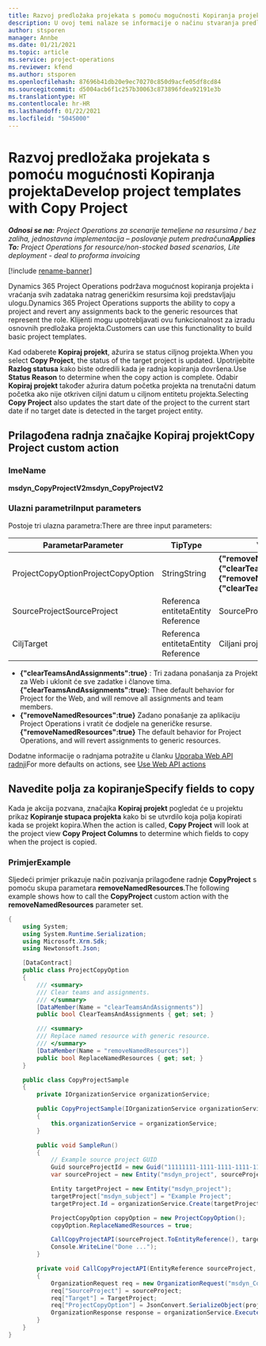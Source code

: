 ```yaml
---
title: Razvoj predložaka projekata s pomoću mogućnosti Kopiranja projekta
description: U ovoj temi nalaze se informacije o načinu stvaranja predložaka projekta s pomoću prilagođene radnje Kopiraj projekt.
author: stsporen
manager: Annbe
ms.date: 01/21/2021
ms.topic: article
ms.service: project-operations
ms.reviewer: kfend
ms.author: stsporen
ms.openlocfilehash: 87696b41db20e9ec70270c850d9acfe05df8cd84
ms.sourcegitcommit: d5004acb6f1c257b30063c873896fdea92191e3b
ms.translationtype: HT
ms.contentlocale: hr-HR
ms.lasthandoff: 01/22/2021
ms.locfileid: "5045000"
---
```

# <a name="develop-project-templates-with-copy-project"></a><span data-ttu-id="f73c6-103">Razvoj predložaka projekata s pomoću mogućnosti Kopiranja projekta</span><span class="sxs-lookup"><span data-stu-id="f73c6-103">Develop project templates with Copy Project</span></span>

<span data-ttu-id="f73c6-104">_**Odnosi se na:** Project Operations za scenarije temeljene na resursima / bez zaliha, jednostavna implementacija – poslovanje putem predračuna_</span><span class="sxs-lookup"><span data-stu-id="f73c6-104">_**Applies To:** Project Operations for resource/non-stocked based scenarios, Lite deployment - deal to proforma invoicing_</span></span>

[!include [rename-banner](~/includes/cc-data-platform-banner.md)]

<span data-ttu-id="f73c6-105">Dynamics 365 Project Operations podržava mogućnost kopiranja projekta i vraćanja svih zadataka natrag generičkim resursima koji predstavljaju ulogu.</span><span class="sxs-lookup"><span data-stu-id="f73c6-105">Dynamics 365 Project Operations supports the ability to copy a project and revert any assignments back to the generic resources that represent the role.</span></span> <span data-ttu-id="f73c6-106">Klijenti mogu upotrebljavati ovu funkcionalnost za izradu osnovnih predložaka projekta.</span><span class="sxs-lookup"><span data-stu-id="f73c6-106">Customers can use this functionality to build basic project templates.</span></span>

<span data-ttu-id="f73c6-107">Kad odaberete **Kopiraj projekt**, ažurira se status ciljnog projekta.</span><span class="sxs-lookup"><span data-stu-id="f73c6-107">When you select **Copy Project**, the status of the target project is updated.</span></span> <span data-ttu-id="f73c6-108">Upotrijebite **Razlog statusa** kako biste odredili kada je radnja kopiranja dovršena.</span><span class="sxs-lookup"><span data-stu-id="f73c6-108">Use **Status Reason** to determine when the copy action is complete.</span></span> <span data-ttu-id="f73c6-109">Odabir **Kopiraj projekt** također ažurira datum početka projekta na trenutačni datum početka ako nije otkriven ciljni datum u ciljnom entitetu projekta.</span><span class="sxs-lookup"><span data-stu-id="f73c6-109">Selecting **Copy Project** also updates the start date of the project to the current start date if no target date is detected in the target project entity.</span></span>

## <a name="copy-project-custom-action"></a><span data-ttu-id="f73c6-110">Prilagođena radnja značajke Kopiraj projekt</span><span class="sxs-lookup"><span data-stu-id="f73c6-110">Copy Project custom action</span></span> 

### <a name="name"></a><span data-ttu-id="f73c6-111">Ime</span><span class="sxs-lookup"><span data-stu-id="f73c6-111">Name</span></span> 

<span data-ttu-id="f73c6-112">**msdyn_CopyProjectV2**</span><span class="sxs-lookup"><span data-stu-id="f73c6-112">**msdyn_CopyProjectV2**</span></span>

### <a name="input-parameters"></a><span data-ttu-id="f73c6-113">Ulazni parametri</span><span class="sxs-lookup"><span data-stu-id="f73c6-113">Input parameters</span></span>
<span data-ttu-id="f73c6-114">Postoje tri ulazna parametra:</span><span class="sxs-lookup"><span data-stu-id="f73c6-114">There are three input parameters:</span></span>

| <span data-ttu-id="f73c6-115">Parametar</span><span class="sxs-lookup"><span data-stu-id="f73c6-115">Parameter</span></span>          | <span data-ttu-id="f73c6-116">Tip</span><span class="sxs-lookup"><span data-stu-id="f73c6-116">Type</span></span>   | <span data-ttu-id="f73c6-117">Vrijednosti</span><span class="sxs-lookup"><span data-stu-id="f73c6-117">Values</span></span>                                                   | 
|--------------------|--------|----------------------------------------------------------|
| <span data-ttu-id="f73c6-118">ProjectCopyOption</span><span class="sxs-lookup"><span data-stu-id="f73c6-118">ProjectCopyOption</span></span>  | <span data-ttu-id="f73c6-119">String</span><span class="sxs-lookup"><span data-stu-id="f73c6-119">String</span></span> | <span data-ttu-id="f73c6-120">**{"removeNamedResources":true}** ili **{"clearTeamsAndAssignments":true}**</span><span class="sxs-lookup"><span data-stu-id="f73c6-120">**{"removeNamedResources":true}** or **{"clearTeamsAndAssignments":true}**</span></span> |
| <span data-ttu-id="f73c6-121">SourceProject</span><span class="sxs-lookup"><span data-stu-id="f73c6-121">SourceProject</span></span>      | <span data-ttu-id="f73c6-122">Referenca entiteta</span><span class="sxs-lookup"><span data-stu-id="f73c6-122">Entity Reference</span></span> | <span data-ttu-id="f73c6-123">SourceProject</span><span class="sxs-lookup"><span data-stu-id="f73c6-123">Source Project</span></span> |
| <span data-ttu-id="f73c6-124">Cilj</span><span class="sxs-lookup"><span data-stu-id="f73c6-124">Target</span></span>             | <span data-ttu-id="f73c6-125">Referenca entiteta</span><span class="sxs-lookup"><span data-stu-id="f73c6-125">Entity Reference</span></span> | <span data-ttu-id="f73c6-126">Ciljani projekt</span><span class="sxs-lookup"><span data-stu-id="f73c6-126">Target Project</span></span> |


- <span data-ttu-id="f73c6-127">**{"clearTeamsAndAssignments":true}** : Tri zadana ponašanja za Projekt za Web i uklonit će sve zadatke i članove tima.</span><span class="sxs-lookup"><span data-stu-id="f73c6-127">**{"clearTeamsAndAssignments":true}**: Thee default behavior for Project for the Web, and will remove all assignments and team members.</span></span>
- <span data-ttu-id="f73c6-128">**{"removeNamedResources":true}** Zadano ponašanje za aplikaciju Project Operations i vratit će dodjele na generičke resurse.</span><span class="sxs-lookup"><span data-stu-id="f73c6-128">**{"removeNamedResources":true}** The default behavior for Project Operations, and will revert assignments to generic resources.</span></span>

<span data-ttu-id="f73c6-129">Dodatne informacije o radnjama potražite u članku [Uporaba Web API radnji](https://docs.microsoft.com/powerapps/developer/common-data-service/webapi/use-web-api-actions)</span><span class="sxs-lookup"><span data-stu-id="f73c6-129">For more defaults on actions, see [Use Web API actions](https://docs.microsoft.com/powerapps/developer/common-data-service/webapi/use-web-api-actions)</span></span>

## <a name="specify-fields-to-copy"></a><span data-ttu-id="f73c6-130">Navedite polja za kopiranje</span><span class="sxs-lookup"><span data-stu-id="f73c6-130">Specify fields to copy</span></span> 
<span data-ttu-id="f73c6-131">Kada je akcija pozvana, značajka **Kopiraj projekt** pogledat će u projektu prikaz **Kopiranje stupaca projekta** kako bi se utvrdilo koja polja kopirati kada se projekt kopira.</span><span class="sxs-lookup"><span data-stu-id="f73c6-131">When the action is called, **Copy Project** will look at the project view **Copy Project Columns** to determine which fields to copy when the project is copied.</span></span>


### <a name="example"></a><span data-ttu-id="f73c6-132">Primjer</span><span class="sxs-lookup"><span data-stu-id="f73c6-132">Example</span></span>
<span data-ttu-id="f73c6-133">Sljedeći primjer prikazuje način pozivanja prilagođene radnje **CopyProject** s pomoću skupa parametara **removeNamedResources**.</span><span class="sxs-lookup"><span data-stu-id="f73c6-133">The following example shows how to call the **CopyProject** custom action with the **removeNamedResources** parameter set.</span></span>
```C#
{
    using System;
    using System.Runtime.Serialization;
    using Microsoft.Xrm.Sdk;
    using Newtonsoft.Json;

    [DataContract]
    public class ProjectCopyOption
    {
        /// <summary>
        /// Clear teams and assignments.
        /// </summary>
        [DataMember(Name = "clearTeamsAndAssignments")]
        public bool ClearTeamsAndAssignments { get; set; }

        /// <summary>
        /// Replace named resource with generic resource.
        /// </summary>
        [DataMember(Name = "removeNamedResources")]
        public bool ReplaceNamedResources { get; set; }
    }

    public class CopyProjectSample
    {
        private IOrganizationService organizationService;

        public CopyProjectSample(IOrganizationService organizationService)
        {
            this.organizationService = organizationService;
        }

        public void SampleRun()
        {
            // Example source project GUID
            Guid sourceProjectId = new Guid("11111111-1111-1111-1111-111111111111");
            var sourceProject = new Entity("msdyn_project", sourceProjectId);

            Entity targetProject = new Entity("msdyn_project");
            targetProject["msdyn_subject"] = "Example Project";
            targetProject.Id = organizationService.Create(targetProject);

            ProjectCopyOption copyOption = new ProjectCopyOption();
            copyOption.ReplaceNamedResources = true;

            CallCopyProjectAPI(sourceProject.ToEntityReference(), targetProject.ToEntityReference(), copyOption);
            Console.WriteLine("Done ...");
        }

        private void CallCopyProjectAPI(EntityReference sourceProject, EntityReference TargetProject, ProjectCopyOption projectCopyOption)
        {
            OrganizationRequest req = new OrganizationRequest("msdyn_CopyProjectV2");
            req["SourceProject"] = sourceProject;
            req["Target"] = TargetProject;
            req["ProjectCopyOption"] = JsonConvert.SerializeObject(projectCopyOption);
            OrganizationResponse response = organizationService.Execute(req);
        }
    }
}
```

